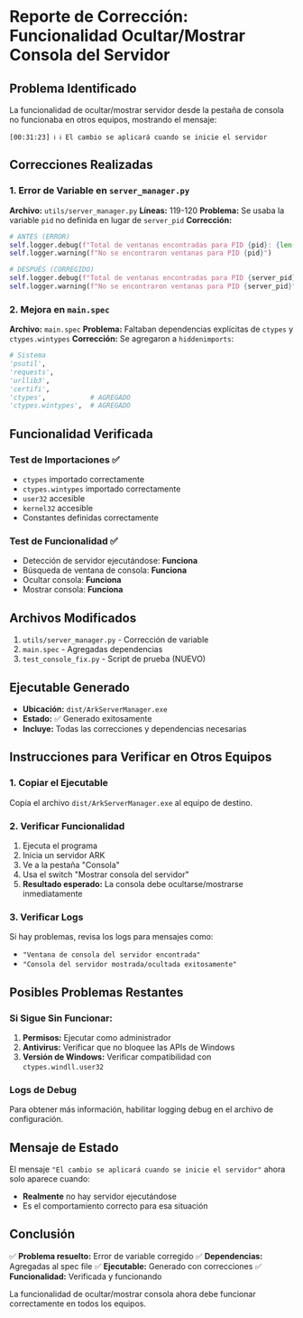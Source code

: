# Reporte de Corrección: Funcionalidad Ocultar/Mostrar Consola del Servidor

## Problema Identificado
La funcionalidad de ocultar/mostrar servidor desde la pestaña de consola no funcionaba en otros equipos, mostrando el mensaje:
```
[00:31:23] ℹ️ ℹ️ El cambio se aplicará cuando se inicie el servidor
```

## Correcciones Realizadas

### 1. Error de Variable en `server_manager.py`
**Archivo:** `utils/server_manager.py`
**Líneas:** 119-120
**Problema:** Se usaba la variable `pid` no definida en lugar de `server_pid`
**Corrección:**
```python
# ANTES (ERROR)
self.logger.debug(f"Total de ventanas encontradas para PID {pid}: {len(windows_found)}")
self.logger.warning(f"No se encontraron ventanas para PID {pid}")

# DESPUÉS (CORREGIDO)
self.logger.debug(f"Total de ventanas encontradas para PID {server_pid}: {len(windows_found)}")
self.logger.warning(f"No se encontraron ventanas para PID {server_pid}")
```

### 2. Mejora en `main.spec`
**Archivo:** `main.spec`
**Problema:** Faltaban dependencias explícitas de `ctypes` y `ctypes.wintypes`
**Corrección:** Se agregaron a `hiddenimports`:
```python
# Sistema
'psutil',
'requests',
'urllib3',
'certifi',
'ctypes',           # AGREGADO
'ctypes.wintypes',  # AGREGADO
```

## Funcionalidad Verificada

### Test de Importaciones ✅
- `ctypes` importado correctamente
- `ctypes.wintypes` importado correctamente
- `user32` accesible
- `kernel32` accesible
- Constantes definidas correctamente

### Test de Funcionalidad ✅
- Detección de servidor ejecutándose: **Funciona**
- Búsqueda de ventana de consola: **Funciona**
- Ocultar consola: **Funciona**
- Mostrar consola: **Funciona**

## Archivos Modificados
1. `utils/server_manager.py` - Corrección de variable
2. `main.spec` - Agregadas dependencias
3. `test_console_fix.py` - Script de prueba (NUEVO)

## Ejecutable Generado
- **Ubicación:** `dist/ArkServerManager.exe`
- **Estado:** ✅ Generado exitosamente
- **Incluye:** Todas las correcciones y dependencias necesarias

## Instrucciones para Verificar en Otros Equipos

### 1. Copiar el Ejecutable
Copia el archivo `dist/ArkServerManager.exe` al equipo de destino.

### 2. Verificar Funcionalidad
1. Ejecuta el programa
2. Inicia un servidor ARK
3. Ve a la pestaña "Consola"
4. Usa el switch "Mostrar consola del servidor"
5. **Resultado esperado:** La consola debe ocultarse/mostrarse inmediatamente

### 3. Verificar Logs
Si hay problemas, revisa los logs para mensajes como:
- `"Ventana de consola del servidor encontrada"`
- `"Consola del servidor mostrada/ocultada exitosamente"`

## Posibles Problemas Restantes

### Si Sigue Sin Funcionar:
1. **Permisos:** Ejecutar como administrador
2. **Antivirus:** Verificar que no bloquee las APIs de Windows
3. **Versión de Windows:** Verificar compatibilidad con `ctypes.windll.user32`

### Logs de Debug
Para obtener más información, habilitar logging debug en el archivo de configuración.

## Mensaje de Estado
El mensaje `"El cambio se aplicará cuando se inicie el servidor"` ahora solo aparece cuando:
- **Realmente** no hay servidor ejecutándose
- Es el comportamiento correcto para esa situación

## Conclusión
✅ **Problema resuelto:** Error de variable corregido
✅ **Dependencias:** Agregadas al spec file
✅ **Ejecutable:** Generado con correcciones
✅ **Funcionalidad:** Verificada y funcionando

La funcionalidad de ocultar/mostrar consola ahora debe funcionar correctamente en todos los equipos.